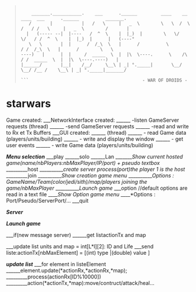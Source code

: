 >```
>
>     _______.___________.    ___      .______         ____    __    ____  ___      .______          _______.
>    /       |           |   /   \     |   _  \        \   \  /  \  /   / /   \     |   _  \        /       |
>   |   (----- --|  |----   /  ^  \    |  |_)  |        \   \/    \/   / /  ^  \    |  |_)  |      |   (----°
>    \   \       |  |      /  /_\  \   |      /          \            / /  /_\  \   |      /        \   \    
> ----)   |      |  |     /  _____  \  |  |\  \----.      \    /\    / /  _____  \  |  |\  \----.----)   |   
>|______/       |__|    /__/     \__\ | _| °._____|       \__/  \__/ /__ /    \__\ | _| °._____|_______/    
>                                                                                                          
> ```                                           - WAR OF DROIDS -

# starwars


Game created:
___NetworkInterface created: 
______ -listen GameServer requests (thread)
______ -send GameServer requests
______ -read and write to Rx et Tx Buffers
___GUI created:
______ (thread)
______ - read Game data (players/units/building)
______ - write and display the window
______ - get user events
______ - write Game data (players/units/building)


***Menu selection***
___play
______solo
______Lan
_______*Show current hosted game(name/nbPlayers:nbMaxPlayer/IP/port) + pseudo textbox*
_________host
__________*create server process(port)the player 1 is the host* 
_________join
__________*Show creation game menu*
__________*Options : GameName/Team(color/jedi/sith)/map/players joining the game/nbMaxPlayer*
__________*Launch game*
___option //default options are read in a text file
____*Show Option game menu*
____*Options : Port/Pseudo/ServerPort/...
___quit

***Server***


***Launch game***

___if(new message server)
______get listactionTx and map

___update list units and map = int[L*l][2]: ID and Life
___send liste:actionTx[nbMaxElement] = [(int) type |(double) value ] 
               
***update list***
___for element in listeElement
______element.update(*actionRx,*actionRx,*map);
_________process(actionRx[ID%10000])
_________action(*actionTx,*map):move/contruct/attack/heal...






